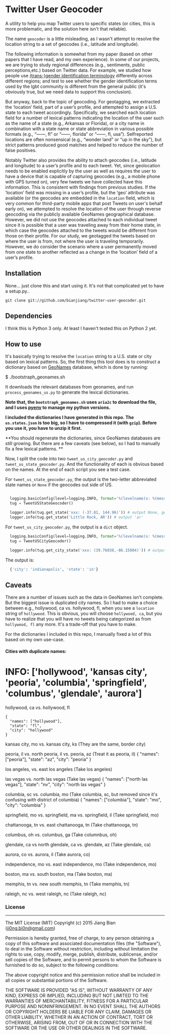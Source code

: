 
Twitter User Geocoder
==========

A utility to help you map Twitter users to specific states (or cities, this is more problematic, and the solution here isn't that reliable).

The name `geocoder` is a little misleading, as I wasn't attempt to resolve the location string to a set of geocodes (i.e., latitude and longitude).

The following information is somewhat from my paper (based on other papers that I have read, and my own experience). In some of our projects, we are trying to study regional differences (e.g., sentiments, public perceptions,etc.) based on Twitter data. For example, we studied how people use [(trans-)gender identification terminology](http://bianjiang.github.io/twitter-language-on-transgender/) differently across different regions; and test to see whether the gender identification terms used by the lgbt community is different from the general public (it's obviously true, but we need data to support this conclusion).

But anyway, back to the topic of geocoding. For geotagging, we extracted the ‘location’ field, part of a user’s profile, and attempted to assign a U.S. state to each tweet accordingly. Specifically, we searched each location field for a number of lexical patterns indicating the location of the user such as the name of a state (e.g., Arkansas or Florida), or a city name in combination with a state name or state abbreviation in various possible formats (e.g., “——, fl” or “——, florida” or “——, fl, usa”). Selfreported locations are often nonsensical (e.g., “wonder land” or “up in the sky”), but strict patterns produced good matches and helped to reduce the number of false positives.

Notably Twitter also provides the ability to attach geocodes (i.e., latitude and longitude) to a user’s profile and to each tweet. Yet, since geolocation needs to be enabled explicitly by the user as well as requires the user to have a device that is capable of capturing geocodes (e.g., a mobile phone with GPS turned on), very few tweets we have collected have this information. This is consistent with findings from previous studies. If the ‘location’ field was missing in a user’s profile, but the ‘geo’ attribute was available (or the geocodes are embedded in the `location` field, which is very common for third-party mobile apps that post Tweets on user's behalf early on), we attempted to resolve the location of the user through reverse geocoding via the publicly available GeoNames geographical database. However, we did not use the geocodes attached to each individual tweet since it is possible that a user was traveling away from their home state, in which case the geocodes attached to the tweets would be different from those on their profile. For our study, we geotagged the tweets based on where the user is from, not where the user is traveling temporarily. However, we do consider the scenario where a user permanently moved from one state to another reflected as a change in the ‘location’ field of a user’s profile.

Installation
------------

None... just clone this and start using it. It's not that complicated yet to have a setup.py..

    git clone git://github.com/bianjiang/twitter-user-geocoder.git

Dependencies
------------
I think this is Python 3 only. At least I haven't tested this on Python 2 yet. 

How to use
------------
It's basically trying to resolve the `location` string to a U.S. state or city based on lexical patterns. So, the first thing this tool does is to construct a dictionary based on [GeoNames](http://www.geonames.org/) database, which is done by running:

  $ ./bootstraph_geonames.sh

It downloads the relevant databases from geonames, and run `process_geonames_us.py` to generate the lexical dictionaries.

**Note that, the `bootstraph_geonames.sh` uses `aria2c` to download the file, and I uses [pyenv](https://github.com/yyuu/pyenv) to manage my python versions.**

**I included the dictionaries I have generated in this repo. The `us.states.json` is too big, so I have to compressed it (with `gzip`). Before you use it, you have to unzip it first.**

**You should regenerate the dictionaries, since GeoNames databases are still growing. But there are a few caveats (see below), so I had to manually fix a few lexical patterns. **

Now, I split the code into two `tweet_us_city_geocoder.py` and `tweet_us_state_geocoder.py`. And the functionality of each is obvious based on the names. At the end of each script you see a test case.

For `tweet_us_state_geocoder.py`, the output is the two-letter abbreviated state names or `None` if the geocodes out side of US.

  ```python

    logging.basicConfig(level=logging.INFO, format='%(levelname)s: %(message)s')
    tug = TweetUSStateGeocoder()

    logger.info(tug.get_state('xxx: (-37.81, 144.96)')) # output None, geocodes out side of US
    logger.info(tug.get_state('Little Rock, AR')) # output 'ar'

  ```

For `tweet_us_city_geocoder.py`, the output is a `dict` object.

  ```python
    logging.basicConfig(level=logging.INFO, format='%(levelname)s: %(message)s')
    tug = TweetUSCityGeocoder()

    logger.info(tug.get_city_state('xxx: (39.76838,-86.15804)')) # output ({'city': 'indianapolis', 'state': 'in'})
  ```

The output is:

  ```python
    {'city': 'indianapolis', 'state': 'in'}
  ```


Caveats
------------
There are a number of issues such as the data in GeoNames isn't complete. But the biggest issue is duplicated city names. So I had to make a choice between e.g., hollywood, ca vs. hollywood, fl, when you see a `location` string of `hollywood`. This is obvious, you will choose `hollywood, ca`, but you have to realize that you will have no tweets being categorized as from `hollywood, fl` any more. It's a trade-off that you have to make. 

For the dictionaries I included in this repo, I manually fixed a lot of this based on my own use-case.

#### Cities with duplicate names:

# INFO: ['hollywood', 'kansas city', 'peoria', 'columbia', 'springfield', 'columbus', 'glendale', 'aurora']

hollywood, ca vs. hollywood, fl
  ````
  {
    "names": ["hollywood"],
    "state": "fl",
    "city": "hollywood"
  }
  ````

kansas city, mo vs. kansas city, ks (They are the same, border city)

peoria, il vs. north peoria, il vs. peoria, az (Treat it as peoria, il)
{
  "names": ["peoria"],
  "state": "az",
  "city": "peoria"
}

los angeles, vs. east los angeles (Take los angeles)

las vegas vs. north las vegas (Take las vegas)
{
  "names": ["north las vegas"],
  "state": "nv",
  "city": "north las vegas"
}

columbia, sc vs. columbia, mo (Take columbia, sc, but removed since it's confusing with district of columbia)
{
  "names": ["columbia"],
  "state": "mo",
  "city": "columbia"
}

springfield, mo vs. springfield, ma vs. springfield, il (Take springfield, mo)

chattanooga, tn vs. east chattanooga, tn (Take chattanooga, tn)

columbus, oh vs. columbus, ga (Take columnbus, oh)

glendale, ca vs north glendale, ca vs. glendale, az (Take glendale, ca)

aurora, co vs. aurora, il (Take aurora, co)

independence, mo vs. east independence, mo (Take independence, mo)

boston, ma vs. south boston, ma (Take boston, ma)

memphis, tn vs. new south memphis, tn (Take memphis, tn)

raleigh, nc vs. west raleigh, nc (Take raleigh, nc)

### License
------------

The MIT License (MIT)
Copyright (c) 2015 Jiang Bian (ji0ng.bi0n@gmail.com)

Permission is hereby granted, free of charge, to any person obtaining a copy of
this software and associated documentation files (the "Software"), to deal in
the Software without restriction, including without limitation the rights to
use, copy, modify, merge, publish, distribute, sublicense, and/or sell copies of
the Software, and to permit persons to whom the Software is furnished to do so,
subject to the following conditions:

The above copyright notice and this permission notice shall be included in all
copies or substantial portions of the Software.

THE SOFTWARE IS PROVIDED "AS IS", WITHOUT WARRANTY OF ANY KIND, EXPRESS OR
IMPLIED, INCLUDING BUT NOT LIMITED TO THE WARRANTIES OF MERCHANTABILITY, FITNESS
FOR A PARTICULAR PURPOSE AND NONINFRINGEMENT. IN NO EVENT SHALL THE AUTHORS OR
COPYRIGHT HOLDERS BE LIABLE FOR ANY CLAIM, DAMAGES OR OTHER LIABILITY, WHETHER
IN AN ACTION OF CONTRACT, TORT OR OTHERWISE, ARISING FROM, OUT OF OR IN
CONNECTION WITH THE SOFTWARE OR THE USE OR OTHER DEALINGS IN THE SOFTWARE.
